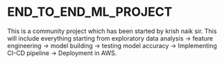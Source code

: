 # END_TO_END_ML_PROJECT
   This is a community project which has been started by krish naik sir. This will include everything starting from exploratory data analysis -> feature engineering -> model building -> testing model accuracy -> Implementing CI-CD pipeline -> Deployment in AWS.
